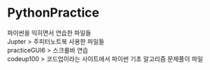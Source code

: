# PythonPractice

파이썬을 익히면서 연습한 파일들  
Jupter > 주피터노트북 사용한 파일들  
practiceGUI6 > 스크롤바 연습   
codeup100 > 코드업이라는 사이트에서 파이썬 기초 알고리즘 문제풀이 파일  
